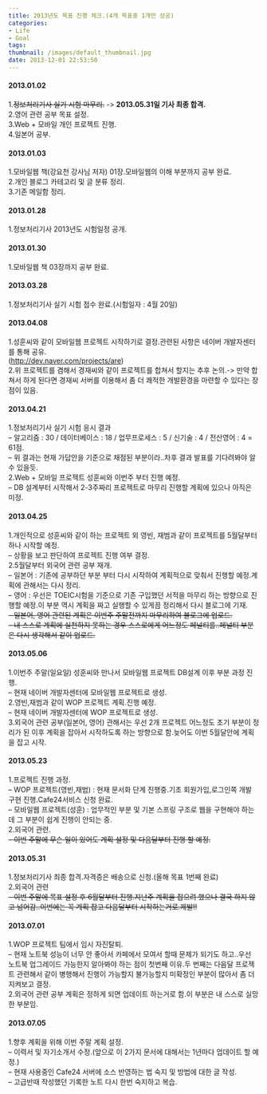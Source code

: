```yaml
---
title: 2013년도 목표 진행 체크.(4개 목표중 1개만 성공)
categories:
- Life
- Goal
tags:
thumbnail: /images/default_thumbnail.jpg
date: 2013-12-01 22:53:50
---
```

#### 2013.01.02  
1.~~정보처리기사 실기 시험 마무리.~~ -> **2013.05.31일 기사 최종 합격.**  
2.영어 관련 공부 목표 설정.  
3.Web + 모바일 개인 프로젝트 진행.  
4.일본어 공부.  

#### 2013.01.03
1.모바일웹 책(강요천 강사님 저자) 01장.모바일웹의 이해 부분까지 공부 완료.  
2.개인 블로그 카테고리 및 글 분류 정리.  
3.기존 메일함 정리.  

#### 2013.01.28
1.정보처리기사 2013년도 시험일정 공개.  

#### 2013.01.30  
1.모바일웹 책 03장까지 공부 완료.

#### 2013.03.28  
1.정보처리기사 실기 시험 접수 완료.(시험일자 : 4월 20일)

#### 2013.04.08
1.성훈씨와 같이 모바일웹 프로젝트 시작하기로 결정.관련된 사항은 네이버 개발자센터를 통해 공유.  
(http://dev.naver.com/projects/are)  
2.위 프로젝트를 겸해서 경재씨와 같이 프로젝트를 합쳐서 할지는 추후 논의.-> 만약 합쳐서 하게 된다면 경재씨 서버를 이용해서 좀 더 쾌적한 개발환경을 마련할 수 있다는 장점이 있음.  

#### 2013.04.21  
1.정보처리기사 실기 시험 응시 결과  
– 알고리즘 : 30 / 데이터베이스 : 18 / 업무프로세스 : 5 / 신기술 : 4 / 전산영어 : 4 = 61점.  
– 위 결과는 현재 가답안을 기준으로 채점된 부분이라..차후 결과 발표를 기다려봐야 알 수 있을듯.  
2.Web + 모바일 프로젝트 성훈씨와 이번주 부터 진행 예정.  
– DB 설계부터 시작해서 2-3주짜리 프로젝트로 마무리 진행할 계획에 있으나 아직은 미정.

#### 2013.04.25
1.개인적으로 성훈씨와 같이 하는 프로젝트 외 영빈, 재범과 같이 프로젝트를 5월달부터 하나 시작할 예정.  
– 상황을 보고 판단하여 프로젝트 진행 여부 결정.  
2.5월달부터 외국어 관련 공부 재개.  
– 일본어 : 기존에 공부하던 부분 부터 다시 시작하여 계획적으로 맞춰서 진행할 예정.계획에 관해서는 다시 정리.  
– 영어 : 우선은 TOEIC시험을 기준으로 기존 구입했던 서적을 마무리 하는 방향으로 진행할 예정.이 부분 역시 계획을 짜고 실행할 수 있게끔 정리해서 다시 블로그에 기재.  
~~– 일본어, 영어 관련된 계획은 이번주 주말전까지 마무리하여 블로그에 업로드.  
– 내 스스로 계획에 실천하지 못하는 경우 스스로에게 어느정도 페널티를..페널티 부분은 다시 생각해서 같이 업로드.~~

#### 2013.05.06
1.이번주 주말(일요일) 성훈씨와 만나서 모바일웹 프로젝트 DB설계 이후 부분 과정 진행.  
– 현재 네이버 개발자센터에 모바일웹 프로젝트로 생성.  
2.영빈,재범과 같이 WOP 프로젝트 계획.진행 예정.  
– 현재 네이버 개발자센터에 WOP 프로젝트로 생성.  
3.외국어 관련 공부(일본어, 영어) 관해서는 우선 2개 프로젝트 어느정도 초기 부분이 정리가 된 이후 계획을 잡아서 시작하도록 하는 방향으로 함.늦어도 이번 5월달안에 계획을 잡고 시작.

#### 2013.05.23
1.프로젝트 진행 과정.  
– WOP 프로젝트(영빈,재범) : 현재 문서화 단계 진행중.기초 회원가입,로그인쪽 개발 구현 진행.Cafe24서비스 신청 완료.  
– 모바일웹 프로젝트(성훈) : 업무적인 부분 및 기본 스프링 구조로 웹을 구현해야 하는데 그 부분이 쉽게 진행이 안되는 중.  
2.외국어 관련.  
~~– 이번 주말에 무슨 일이 있어도 계획 설정 및 다음달부터 진행 할 예정.~~

#### 2013.05.31  
1.정보처리기사 최종 합격.자격증은 배송으로 신청.(올해 목표 1번째 완료)  
2.외국어 관련  
~~– 이번 주말에 목표 설정 후 6월달부터 진행.지난주 계획을 잡으려 했으나 결국 하지 않고 넘어감..이번에는 꼭 계획 잡고 다음달부터 시작하는거로.제발!!~~

#### 2013.07.01  
1.WOP 프로젝트 팀에서 임시 자진탈퇴.  
– 현재 노트북 성능이 너무 안 좋아서 카페에서 모여서 할때 문제가 되기도 하고..우선 노트북 업그레이드 가능한지 알아봐야 하는 점이 첫번째 이유.두 번째는 다음달 프로젝트 관련해서 같이 병행해서 진행이 가능할지 불가능할지 미확정인 부분이 많아서 좀 더 지켜보고 결정.  
2.외국어 관련 공부 계획은 정하게 되면 업데이트 하는거로 함.이 부분은 내 스스로 실망한 부분임.

#### 2013.07.05  
1.향후 계획을 위해 이번 주말 계획 설정.  
– 이력서 및 자기소개서 수정.(앞으로 이 2가지 문서에 대해서는 1년마다 업데이트 할 예정.)  
– 현재 사용중인 Cafe24 서버에 소스 반영하는 법 숙지 및 방법에 대한 글 작성.  
– 고급반때 작성했던 기록한 노트 다시 한번 숙지하고 복습.

